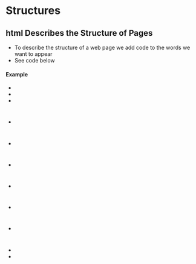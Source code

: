 # Structures

## html Describes the Structure of Pages

* To describe the structure of a web page we add code to the words we want to appear
* See code below

#### Example

* <html>
* <body>
* <body>
* <h1></h1>
* <p></p>
* <h2></h2>
* <p></p>
* <h2></h2>
* <p></p>
* </body>
* </html>
